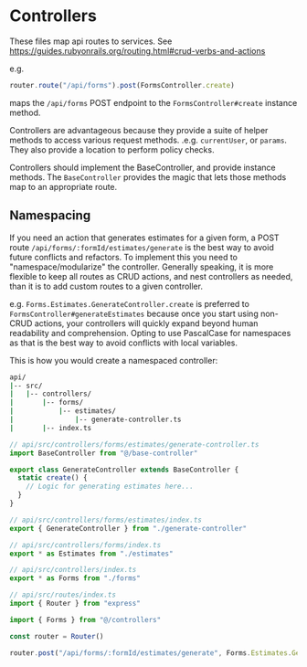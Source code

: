 # Controllers

These files map api routes to services.
See https://guides.rubyonrails.org/routing.html#crud-verbs-and-actions

e.g.

```typescript
router.route("/api/forms").post(FormsController.create)
```

maps the `/api/forms` POST endpoint to the `FormsController#create` instance method.

Controllers are advantageous because they provide a suite of helper methods to access various request methods. .e.g. `currentUser`, or `params`. They also provide a location to perform policy checks.

Controllers should implement the BaseController, and provide instance methods.
The `BaseController` provides the magic that lets those methods map to an appropriate route.

## Namespacing

If you need an action that generates estimates for a given form, a POST route `/api/forms/:formId/estimates/generate` is the best way to avoid future conflicts and refactors. To implement this you need to "namespace/modularize" the controller. Generally speaking, it is more flexible to keep all routes as CRUD actions, and nest controllers as needed, than it is to add custom routes to a given controller.

e.g. `Forms.Estimates.GenerateController.create` is preferred to `FormsController#generateEstimates` because once you start using non-CRUD actions, your controllers will quickly expand beyond human readability and comprehension. Opting to use PascalCase for namespaces as that is the best way to avoid conflicts with local variables.

This is how you would create a namespaced controller:

```bash
api/
|-- src/
|   |-- controllers/
|       |-- forms/
|           |-- estimates/
|               |-- generate-controller.ts
|       |-- index.ts
```

```typescript
// api/src/controllers/forms/estimates/generate-controller.ts
import BaseController from "@/base-controller"

export class GenerateController extends BaseController {
  static create() {
    // Logic for generating estimates here...
  }
}
```

```typescript
// api/src/controllers/forms/estimates/index.ts
export { GenerateController } from "./generate-controller"
```

```typescript
// api/src/controllers/forms/index.ts
export * as Estimates from "./estimates"
```

```typescript
// api/src/controllers/index.ts
export * as Forms from "./forms"
```

```typescript
// api/src/routes/index.ts
import { Router } from "express"

import { Forms } from "@/controllers"

const router = Router()

router.post("/api/forms/:formId/estimates/generate", Forms.Estimates.GenerateController.create)
```
